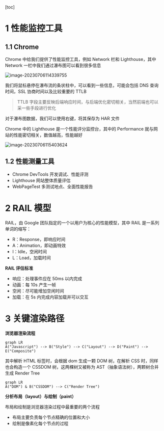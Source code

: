 [toc]

# 1 性能监控工具

## 1.1 Chrome 

Chrome 中给我们提供了性能监控工具，例如 Network 栏和 Lighthouse，其中 Network 一栏中我们通过瀑布图可以看到很多信息

![image-20230706114339755](https://theblogimage.oss-cn-fuzhou.aliyuncs.com/imagefortypora/image-20230706114339755.png)

我们将鼠标悬停在瀑布流的条状柱中，可以看到一些信息，可能会包括 DNS 查询时间，SSL 协商时间以及比较重要的 TTLB 

> TTLB 字段主要反映后端响应时间，与后端优化密切相关，当然前端也可以采一些手段进行优化

对于瀑布图数据，我们可以使用右键，将其保存为 HAR 文件



Chrome 中的 Lighthouse 是一个性能评分监控台，其中的 Performance 就与网站的性能密切相关，数值越高，性能越好

![image-20230706115403624](https://theblogimage.oss-cn-fuzhou.aliyuncs.com/imagefortypora/image-20230706115403624.png)



## 1.2 性能测量工具

- Chrome DevTools 开发调试、性能评测
- Lighthouse 网站整体质量评估
- WebPageTest 多测试地点、全面性能报告











# 2 RAIL 模型

RAIL，由 Google 团队指定的一个以用户为核心的性能模型，其中 RAIL 是一系列单词的缩写：

- R：Response，即响应时间
- A：Animation，即动画特效
- I：Idle，空闲时间
- L：Load，加载时间



**RAIL 评估标准**

- 响应：处理事件应在 50ms 以内完成
- 动画：每 10s 产生一帧
- 空闲：尽可能增加空闲时间
- 加载：在 5s 内完成内容加载并可以交互





# 3 关键渲染路径

**浏览器渲染流程**

```mermaid
graph LR
A("Javascript") --> B("Style") --> C("Layout") --> D("Paint") --> E("Composite")
```

其中解析 HTML 标签时，会根据 dom 生成一颗 DOM 树，在解析 CSS 时，同样也会构造一个 CSSDOM 树，这两棵树又被称为 AST（抽象语法树），两颗树合并生成 Render Tree

```mermaid
graph LR
A("DOM") & B("CSSDOM") --> C("Render Tree")
```



**分析布局（layout）与绘制（paint）**

布局和绘制是浏览器渲染过程中最重要的两个流程

- 布局主要负责每个节点精确的位置和大小
- 绘制是像素化每个节点的过程

